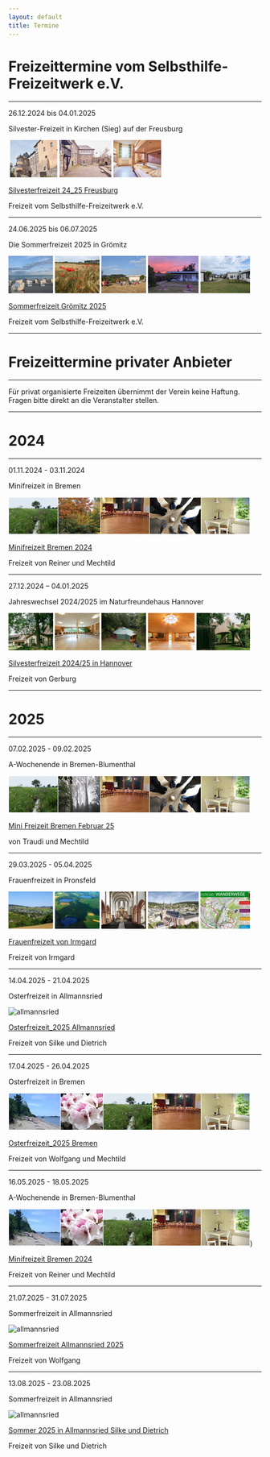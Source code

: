 ```yaml
---
layout: default
title: Termine
---
```

# Freizeittermine vom Selbsthilfe-Freizeitwerk e.V.

--------------------------------------------------------------------------------------------------

26.12.2024 bis 04.01.2025 

Silvester-Freizeit in Kirchen (Sieg) auf der Freusburg

![Freusburg Sieg im Westerwald](/images/Freusburg.png)

[Silvesterfreizeit 24_25 Freusburg](pdf/Silvester-Freizeit2024_25inFreusburg.pdf)

Freizeit vom Selbsthilfe-Freizeitwerk e.V.

--------------------------------------------------------------------------------------------------

24.06.2025 bis 06.07.2025 

Die Sommerfreizeit 2025 in Grömitz  

![Sommerfreizeit Grömitz Bilder](/images/Groemitz_Leiste.png)

[Sommerfreizeit Grömitz 2025](pdf/EinladungSommerfreizeitGrömitz2025.pdf)

Freizeit vom Selbsthilfe-Freizeitwerk e.V.

--------------------------------------------------------------------------------------------------

# Freizeittermine privater Anbieter

---------------------------------------------------------------------------------------------------

Für privat organisierte Freizeiten übernimmt der Verein keine Haftung. Fragen bitte direkt an die Veranstalter stellen.

------------------------------------------------------------------------------------------------------

# 2024
--------------------------------------------------------------------------------------------------------

01.11.2024 - 03.11.2024

Minifreizeit in Bremen

![Bremen](/images/Leiste_Herbst_neuab10.3.23.jpg)

[Minifreizeit Bremen 2024](pdf/EinladungMini-Freizeit.pdf)

Freizeit von Reiner und Mechtild

------------------------------------------------------------------------------------------------------------

27.12.2024 – 04.01.2025 

Jahreswechsel 2024/2025 im Naturfreundehaus Hannover

![Silvesterfreizeit Hannover Bilder](/images/Hannover_Leiste.png)

[Silvesterfreizeit 2024/25 in Hannover](pdf/JahreswechselimNaturfreundehausHannoverEinladung.pdf)

Freizeit von Gerburg

-----------------------------------------------------------------------------------------------------------

# 2025

----------------------------------------------------------------------------------------------------------

07.02.2025 - 09.02.2025 

A-Wochenende in Bremen-Blumenthal

![Bremen](/images/Leiste_Mini_Februar.jpg)

[Mini Freizeit Bremen Februar 25](pdf/Mini-FreizeitBremen2025.pdf)   

von Traudi und Mechtild

----------------------------------------------------------------------------------------------------------

29.03.2025 - 05.04.2025

Frauenfreizeit in Pronsfeld

![Pronsfeld](/images/BildleistePronsfeld.png)

[Frauenfreizeit von Irmgard](pdf/2025FrauenfreizeitFlyerüberarbeitetam7.11.24.pdf)

Freizeit von Irmgard

---------------------------------------------------------------------------------------------------------

14.04.2025 - 21.04.2025

Osterfreizeit in Allmannsried

![allmannsried](/images/allmansried.jpeg)

[Osterfreizeit_2025 Allmannsried](pdf/AusschreibungOsterfreizeit_25.pdf)   

Freizeit von Silke und Dietrich

----------------------------------------------------------------------------------------------------------

17.04.2025 - 26.04.2025

Osterfreizeit in Bremen

![Leiste Bremen](/images/Leiste_Ostern_neuab10.3.23.jpg)

[Osterfreizeit_2025 Bremen](pdf/Osterfreizeit_2025Blumenthal.pdf)

Freizeit von Wolfgang und Mechtild

-----------------------------------------------------------------------------------------------------------

16.05.2025 - 18.05.2025

A-Wochenende in Bremen-Blumenthal

![BremenOsterfreizeit](/images/Leiste_Ostern_neuab10.3.23.jpg))

[Minifreizeit Bremen 2024](pdf/Mini-FreizeitBremenBlumenthal2025.pdf)

Freizeit von Reiner und Mechtild

------------------------------------------------------------------------------------------------------------

21.07.2025 - 31.07.2025  

Sommerfreizeit in Allmannsried

![allmannsried](/images/allmansried.jpeg)

[Sommerfreizeit Allmannsried 2025](pdf/A-Freizeit2025.pdf)

Freizeit von Wolfgang

-----------------------------------------------------------------------------------------------------------

13.08.2025 - 23.08.2025

Sommerfreizeit in Allmannsried

![allmannsried](/images/allmansried.jpeg)

[Sommer 2025 in Allmannsried Silke und Dietrich](pdf/AusschreibungSommerfreizeit25.pdf)

Freizeit von  Silke und Dietrich


